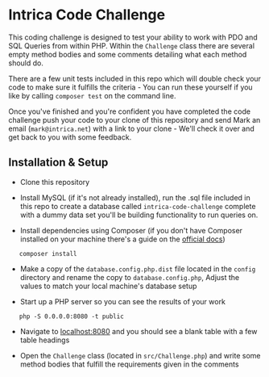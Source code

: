 # Intrica Code Challenge
This coding challenge is designed to test your ability to work with PDO and SQL Queries
from within PHP. Within the `Challenge` class there are several empty method bodies and some comments detailing
what each method should do.

There are a few unit tests included in this repo which will double check your code to make sure it fulfills
the criteria - You can run these yourself if you like by calling `composer test` on the command line.

Once you've finished and you're confident you have completed the code challenge push your code to your clone of this repository
and send Mark an email (`mark@intrica.net`) with a link to your clone - We'll check it over and get back to you with some feedback.

## Installation & Setup
 
 - Clone this repository

 - Install MySQL (if it's not already installed), run the .sql file included in this repo to create a database called `intrica-code-challenge`
 complete with a dummy data set you'll be building functionality to run queries on.
 
 - Install dependencies using Composer (if you don't have Composer installed on your machine there's a guide 
 on the [official docs](https://getcomposer.org/doc/00-intro.md))
 ```
    composer install
```
 
 - Make a copy of the `database.config.php.dist` file located in the `config` directory and rename the copy to `database.config.php`, Adjust the values to match your local machine's database setup 
 
 - Start up a PHP server so you can see the results of your work
 ```
    php -S 0.0.0.0:8080 -t public
 ```
 
 - Navigate to [localhost:8080](http://localhost:8080) and you should see a blank table with a few table headings
 
 - Open the `Challenge` class (located in `src/Challenge.php`) and write some method bodies that fulfill the requirements given in the comments
